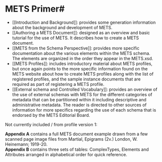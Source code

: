 # METS Primer#

* [[Introduction and Background]]: provides some generation information about the background and development of METS.
* [[Authoring a METS Document]]: designed as an overview and basic tutorial for the use of METS.  It describes how to create a METS document.  
* [[METS from the Schema Perspective]]: provides more specific documentation about the various elements within the METS schema.  The elements are organized in the order they appear in the METS.xsd.  
* [[METS Profiles]]: includes introductory material about METS profiles, but once again points to the more specific information found on the METS website about how to create METS profiles along with the list of registered profiles, and the sample instance documents that are required as part of registering a METS profile.  
* [[External schema and Controlled Vocabulary]]: provides an overview of the use of external schemas with METS for the different categories of metadata that can be partitioned within it including descriptive and administrative metadata.  The reader is directed to other sources of information for more specifics regarding the use of each schema that is endorsed by the METS Editorial Board.  

Not currently included / from profile version 1:

**Appendix A** contains a full METS document example drawn from a few scanned page image files from Martial, Epigrams (2v.) London, W. Heinemann; 1919-20.  
**Appendix B** contains three sets of tables: ComplexTypes, Elements and Attributes arranged in alphabetical order for quick reference.
